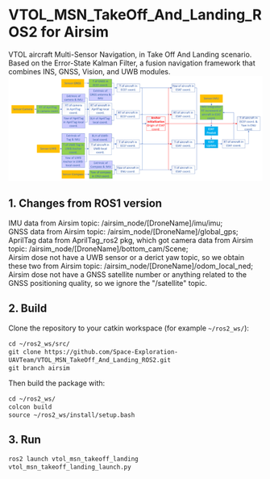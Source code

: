 # VTOL_MSN_TakeOff_And_Landing_ROS2 for Airsim 

VTOL aircraft Multi-Sensor Navigation, in Take Off And Landing scenario.
Based on the Error-State Kalman Filter, a fusion navigation framework that combines INS, GNSS, Vision, and UWB modules.  
 <img src="https://github.com/Space-Exploration-UAVTeam/VTOL_MSN_TakeOff_And_Landing/blob/master/imgs/123.png"  width="1200" />  

## 1. Changes from ROS1 version
IMU data from Airsim topic: /airsim_node/[DroneName]/imu/imu;  
GNSS data from Airsim topic: /airsim_node/[DroneName]/global_gps;  
AprilTag data from AprilTag_ros2 pkg, which got camera data from Airsim topic: /airsim_node/[DroneName]/bottom_cam/Scene;  
Airsim dose not have a UWB sensor or a derict yaw topic, so we obtain these two from Airsim topic: /airsim_node/[DroneName]/odom_local_ned;  
Airsim dose not have a GNSS satellite number or anything related to the GNSS positioning quality, so we ignore the "/satellite" topic.  

## 2. Build 
Clone the repository to your catkin workspace (for example `~/ros2_ws/`):
```
cd ~/ros2_ws/src/
git clone https://github.com/Space-Exploration-UAVTeam/VTOL_MSN_TakeOff_And_Landing_ROS2.git
git branch airsim
```
Then build the package with:
```
cd ~/ros2_ws/
colcon build
source ~/ros2_ws/install/setup.bash
```

## 3. Run
```
ros2 launch vtol_msn_takeoff_landing vtol_msn_takeoff_landing_launch.py
```
